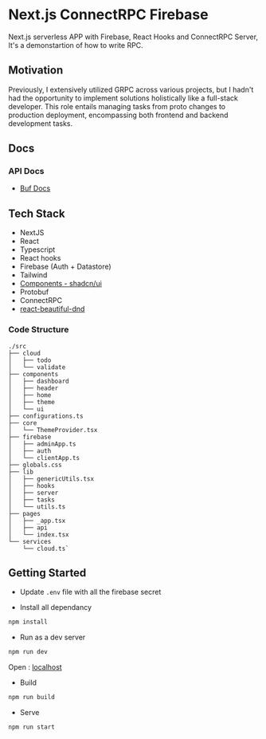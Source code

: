 # Next.js ConnectRPC Firebase

Next.js serverless APP with Firebase, React Hooks and ConnectRPC Server, It's a demonstartion of how to write RPC. 

## Motivation 

Previously, I extensively utilized GRPC across various projects, but I hadn't had the opportunity to implement solutions holistically like a full-stack developer. This role entails managing tasks from proto changes to production deployment, encompassing both frontend and backend development tasks. 

## Docs

### API Docs
- [Buf Docs](https://buf.build/yindia/fullstack/docs/main:cloud.fullstack.v1)

## Tech Stack
- NextJS
- React 
- Typescript
- React hooks
- Firebase (Auth + Datastore)
- Tailwind 
- [Components - shadcn/ui](https://ui.shadcn.com/)
- Protobuf
- ConnectRPC
- [react-beautiful-dnd](https://github.com/atlassian/react-beautiful-dnd)

### Code Structure 

```
./src
├── cloud
│   ├── todo
│   └── validate
├── components
│   ├── dashboard
│   ├── header
│   ├── home
│   ├── theme
│   └── ui
├── configurations.ts
├── core
│   └── ThemeProvider.tsx
├── firebase
│   ├── adminApp.ts
│   ├── auth
│   └── clientApp.ts
├── globals.css
├── lib
│   ├── genericUtils.tsx
│   ├── hooks
│   ├── server
│   ├── tasks
│   └── utils.ts
├── pages
│   ├── _app.tsx
│   ├── api
│   └── index.tsx
└── services
    └── cloud.ts`

```

## Getting Started

- Update `.env` file with all the firebase secret

- Install all dependancy
```bash
npm install 
```

- Run as a dev server 
```bash
npm run dev 
```

Open : [localhost](http://localhost:8080)

- Build 
```bash
npm run build 
```

- Serve
```bash
npm run start 
```
